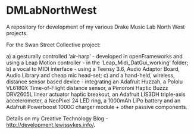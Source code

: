 # DMLabNorthWest
A repository for development of my various Drake Music Lab North West projects.

For the Swan Street Collective project:

a) a gesturally controlled ‘air-harp’ - developed in openFrameworks and using a Leap Motion controller - in the 'Leap_Midi_DatGui_working' folder;
b) a vocal to MIDI interface - using a Teensy 3.6, Audio Adaptor Board, Audio Library and cheap mic head-set;
c) and a hand-held, wireless, distance sensor based device - integrating an Adafruit Huzzah, a Pololu VL6180X Time-of-Flight distance sensor, a Pimoroni Haptic Buzzz DRV2605L linear actuator haptic breakout, an Adafruit LIS3DH triple-axis accelerometer, a NeoPixel 24 LED ring, a 1000mAh LiPo battery and an Adafruit Powerboost 1000C charger module + other passive components.

Details on my Creative Technology Blog - http://development.lewissykes.info/. 

